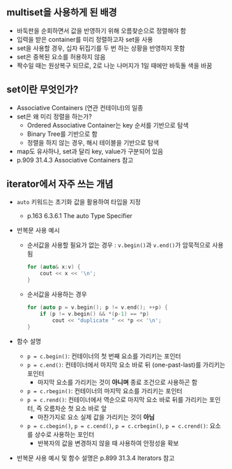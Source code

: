 ## multiset을 사용하게 된 배경
- 바둑판을 순회하면서 값을 반영하기 위해 오름찾순으로 정렬해야 함
- 입력을 받은 container를 미리 정렬하고자 set을 사용
- set을 사용할 경우, 십자 뒤집기를 두 번 하는 상황을 반영하지 못함
- set은 중복된 요소를 허용하지 않음
- 짝수일 때는 원상복구 되므로, 2로 나눈 나머지가 1일 때에만 바둑돌 색을 바꿈 

## set이란 무엇인가?
- Associative Containers (연관 컨테이너)의 일종
- set은 왜 미리 정렬을 하는가?
    - Ordered Associative Container는 key 순서를 기반으로 탐색
    - Binary Tree를 기반으로 함
    - 정렬을 하지 않는 경우, 해시 테이블을 기반으로 탐색
- map도 유사하나, set과 달리 key, value가 구분되어 있음
- p.909 31.4.3 Associative Containers 참고

## iterator에서 자주 쓰는 개념
- `auto` 키워드는 초기화 값을 활용하여 타입을 지정
    - p.163 6.3.6.1 The auto Type Specifier
- 반복문 사용 예시 
    - 순서값을 사용할 필요가 없는 경우 : `v.begin()`과 `v.end()`가 암묵적으로 사용됨
        ```c++
        for (auto& x:v) {
            cout << x << '\n';
        }
        ```
    - 순서값을 사용하는 경우
        ```c++
        for (auto p = v.begin(); p != v.end(); ++p) {
            if (p != v.begin() && *(p-1) == *p) 
                cout << "duplicate " << *p << '\n';
        }
        ```
- 함수 설명
    - `p = c.begin()`: 컨테이너의 첫 번째 요소를 가리키는 포인터
    - `p = c.end()`: 컨테이너에서 마지막 요소 바로 뒤 (one-past-last)를 가리키는 포인터
        - 마지막 요소를 가리키는 것이 **아니며** 종료 조건으로 사용하곤 함
    - `p = c.rbegin()`: 컨테이너의 마지막 요소를 가리키는 포인터
    - `p = c.rend()`: 컨테이너에서 역순으로 마지막 요소 바로 뒤를 가리키는 포인터, 즉 오름차순 첫 요소 바로 앞
        - 마찬가지로 요소 실제 값을 가리키는 것이 **아님**
    - `p = c.cbegin()`, `p = c.cend()`, `p = c.crbegin()`, `p = c.crend()`: 요소를 상수로 사용하는 포인터
        - 반복자의 값을 변경하지 않을 때 사용하여 안정성을 확보

- 반복문 사용 예시 및 함수 설명은 p.899 31.3.4 Iterators 참고

